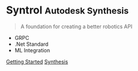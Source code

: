 # Syntrol <small>Autodesk Synthesis</small>

> A foundation for creating a better robotics API

- GRPC
- .Net Standard
- ML Integration

[Getting Started](#Syntrol)
[Synthesis](https://synthesis.autodesk.com/)